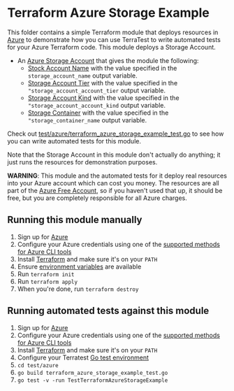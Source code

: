 # Terraform Azure Storage Example

This folder contains a simple Terraform module that deploys resources in [Azure](https://azure.microsoft.com/) to demonstrate
how you can use TerraTest to write automated tests for your Azure Terraform code. This module deploys a
Storage Account.

- An [Azure Storage Account](https://azure.microsoft.com/services/storage/) that gives the module the following:
  - [Stock Account Name](https://azure.microsoft.com/services/storage/)  with the value specified in the `storage_account_name`  output variable.
  - [Storage Account Tier](https://azure.microsoft.com/services/storage/)  with the value specified in the `"storage_account_account_tier`  output variable.
  - [Storage Account Kind](https://azure.microsoft.com/services/storage/)  with the value specified in the `"storage_account_account_kind`  output variable.
  - [Storage Container](https://azure.microsoft.com/services/storage/)  with the value specified in the `"storage_container_name`  output variable.

Check out [test/azure/terraform_azure_storage_example_test.go](/test/azure/terraform_azure_storage_example_test.go) to see how you can write
automated tests for this module.

Note that the Storage Account in this module don't actually do anything; it just runs the resources for
demonstration purposes.

**WARNING**: This module and the automated tests for it deploy real resources into your Azure account which can cost you
money. The resources are all part of the [Azure Free Account](https://azure.microsoft.com/free/), so if you haven't used that up,
it should be free, but you are completely responsible for all Azure charges.

## Running this module manually

1. Sign up for [Azure](https://azure.microsoft.com/)
1. Configure your Azure credentials using one of the [supported methods for Azure CLI
   tools](https://docs.microsoft.com/cli/azure/azure-cli-configuration?view=azure-cli-latest)
1. Install [Terraform](https://www.terraform.io/) and make sure it's on your `PATH`
1. Ensure [environment variables](../README.md#review-environment-variables) are available
1. Run `terraform init`
1. Run `terraform apply`
1. When you're done, run `terraform destroy`

## Running automated tests against this module

1. Sign up for [Azure](https://azure.microsoft.com/)
1. Configure your Azure credentials using one of the [supported methods for Azure CLI
   tools](https://docs.microsoft.com/cli/azure/azure-cli-configuration?view=azure-cli-latest)
1. Install [Terraform](https://www.terraform.io/) and make sure it's on your `PATH`
1. Configure your Terratest [Go test environment](../README.md)
1. `cd test/azure`
1. `go build terraform_azure_storage_example_test.go`
1. `go test -v -run TestTerraformAzureStorageExample`

